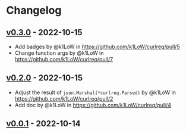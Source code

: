 # Changelog

## [v0.3.0](https://github.com/k1LoW/curlreq/compare/v0.2.0...v0.3.0) - 2022-10-15
- Add badges by @k1LoW in https://github.com/k1LoW/curlreq/pull/5
- Change function args by @k1LoW in https://github.com/k1LoW/curlreq/pull/7

## [v0.2.0](https://github.com/k1LoW/curlreq/compare/v0.1.0...v0.2.0) - 2022-10-15
- Adjust the result of `json.Marshal(*curlreq.Parsed)` by @k1LoW in https://github.com/k1LoW/curlreq/pull/2
- Add doc by @k1LoW in https://github.com/k1LoW/curlreq/pull/4

## [v0.0.1](https://github.com/k1LoW/curlreq/commits/v0.0.1) - 2022-10-14

